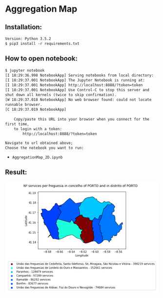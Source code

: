 # Aggregation Map
## Installation:
```
Version: Python 3.5.2
$ pip3 install -r requirements.txt
```

## How to open notebook:
```
$ jupyter notebook
[I 18:29:36.998 NotebookApp] Serving notebooks from local directory: 
[I 18:29:37.001 NotebookApp] The Jupyter Notebook is running at:
[I 18:29:37.001 NotebookApp] http://localhost:8888/?token=token
[I 18:29:37.001 NotebookApp] Use Control-C to stop this server and shut down all kernels (twice to skip confirmation).
[W 18:29:37.018 NotebookApp] No web browser found: could not locate runnable browser.
[C 18:29:37.019 NotebookApp]

    Copy/paste this URL into your browser when you connect for the first time,
    to login with a token:
        http://localhost:8888/?token=token
```
```
Navigate to url obtained above;
Choose the notebook you want to run:
```
* `AggregationMap_2D.ipynb`

## Result:
![2D_Aggregation_Map](https://github.com/Slamrap/AggregationMap/blob/master/Images/AggregationMap2D.png)

